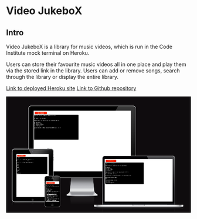 # Video JukeboX

## Intro
Video JukeboX is a library for music videos, which is run in the Code Institute mock terminal on Heroku.

Users can store their favourite music videos all in one place and play them via the stored link in the library. Users can add or remove songs, search through the library or display the entire library.

[Link to deployed Heroku site](https://yt-jukebox.herokuapp.com/)
[Link to Github repository](https://github.com/mtmanning93/yt-jukebox)

![Responsive App](./assets/images/responsive-ytj.png)